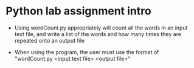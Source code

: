 # Python lab assignment intro 

* Using wordCount.py appropriately will count all the words in an input text file, and write a list of the words and how many times they are repeated onto an output file

* When using the program, the user must use the format of "wordCount.py \<input text file\> \<output file\>"